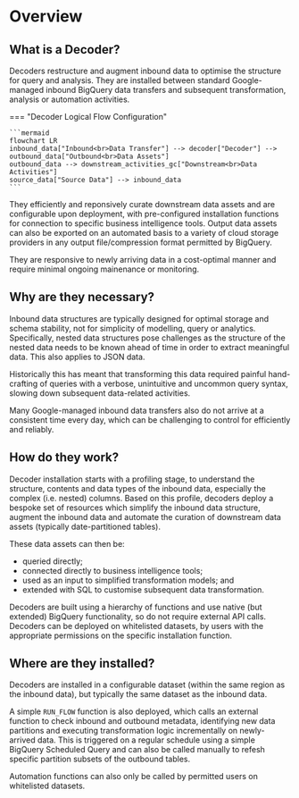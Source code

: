 # Overview
## What is a Decoder?
Decoders restructure and augment inbound data to optimise the structure for query and analysis.  They are installed between standard Google-managed inbound BigQuery data transfers and subsequent transformation, analysis or automation activities.

=== "Decoder Logical Flow Configuration"

    ```mermaid
    flowchart LR
    inbound_data["Inbound<br>Data Transfer"] --> decoder["Decoder"] --> outbound_data["Outbound<br>Data Assets"]
    outbound_data --> downstream_activities_gc["Downstream<br>Data Activities"]
    source_data["Source Data"] --> inbound_data
    ```

They efficiently and reponsively curate downstream data assets and are configurable upon deployment, with pre-configured installation functions for connection to specific business intelligence tools. Output data assets can also be exported on an automated basis to a variety of cloud storage providers in any output file/compression format permitted by BigQuery.

They are responsive to newly arriving data in a cost-optimal manner and require minimal ongoing mainenance or monitoring.

## Why are they necessary?
Inbound data structures are typically designed for optimal storage and schema stability, not for simplicity of modelling, query or analytics. Specifically, nested data structures pose challenges as the structure of the nested data needs to be known ahead of time in order to extract meaningful data. This also applies to JSON data.

Historically this has meant that transforming this data required painful hand-crafting of queries with a verbose, unintuitive and uncommon query syntax, slowing down subsequent data-related activities.

Many Google-managed inbound data transfers also do not arrive at a consistent time every day, which can be challenging to control for efficiently and reliably.

## How do they work?
Decoder installation starts with a profiling stage, to understand the structure, contents and data types of the inbound data, especially the complex (i.e. nested) columns. Based on this profile, decoders deploy a bespoke set of resources which simplify the inbound data structure, augment the inbound data and automate the curation of downstream data assets (typically date-partitioned tables).

These data assets can then be:

- queried directly;
- connected directly to business intelligence tools;
- used as an input to simplified transformation models; and 
- extended with SQL to customise subsequent data transformation.

Decoders are built using a hierarchy of functions and use native (but extended) BigQuery functionality, so do not require external API calls. Decoders can be deployed on whitelisted datasets, by users with the appropriate permissions on the specific installation function.

## Where are they installed?
Decoders are installed in a configurable dataset (within the same region as the inbound data), but typically the same dataset as the inbound data. 

A simple `RUN_FLOW` function is also deployed, which calls an external function to check inbound and outbound metadata, identifying new data partitions and executing transformation logic incrementally on newly-arrived data.  This is triggered on a regular schedule using a simple BigQuery Scheduled Query and can also be called manually to refesh specific partition subsets of the outbound tables.

Automation functions can also only be called by permitted users on whitelisted datasets.


